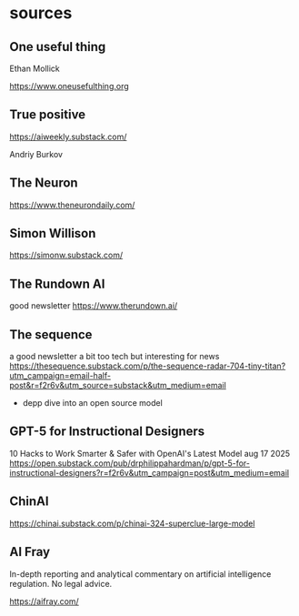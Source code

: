 # sources

## One useful thing

Ethan Mollick

https://www.oneusefulthing.org

## True positive

https://aiweekly.substack.com/

Andriy Burkov

## The Neuron

https://www.theneurondaily.com/

## Simon Willison
https://simonw.substack.com/


## The Rundown AI

good newsletter
https://www.therundown.ai/

## The sequence

a good newsletter
a bit too tech but interesting for news
https://thesequence.substack.com/p/the-sequence-radar-704-tiny-titan?utm_campaign=email-half-post&r=f2r6v&utm_source=substack&utm_medium=email
+ depp dive into an open source model

## GPT-5 for Instructional Designers
10 Hacks to Work Smarter & Safer with OpenAI's Latest Model
aug 17 2025
https://open.substack.com/pub/drphilippahardman/p/gpt-5-for-instructional-designers?r=f2r6v&utm_campaign=post&utm_medium=email

## ChinAI

https://chinai.substack.com/p/chinai-324-superclue-large-model

## AI Fray

In-depth reporting and analytical commentary on artificial intelligence regulation. No legal advice.

https://aifray.com/